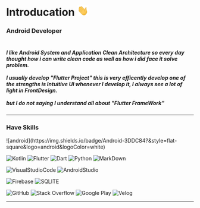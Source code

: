 <h1> Introducation <img src="https://raw.githubusercontent.com/ABSphreak/ABSphreak/master/gifs/Hi.gif" width="30px">

<h3>Android Developer<br><br/>
<h5>I like Android System and Application Clean Architecture so every day thought how i can write clean code as well as how i did face it solve problem.<br><br/>
I usually develop "Flutter Project" this is very efficently develop one of the strengths is Intuitive UI whenever I develop it, I always see a lot of light in FrontDesign.<br><br/>
but I do not saying I understand all about "Flutter FrameWork"
</h5>

--------------------------------------------------------------------------------------------------
<h3>Have Skills</h3>
![android](https://img.shields.io/badge/Android-3DDC84?&style=flat-square&logo=android&logoColor=white)

![Kotlin](https://img.shields.io/badge/Kotlin-0095D5?&style=flat-square&logo=kotlin&logoColor=white) ![Flutter](https://img.shields.io/badge/Flutter-0095D5?&style=flats-quare&logo=flutter&logoColor=white) ![Dart](https://img.shields.io/badge/dart-0095D5?&style=flats-quare&logo=dart&logoColor=white) ![Python](https://img.shields.io/badge/Python-14354C?style=flat-square&logo=python&logoColor=white) ![MarkDown](https://img.shields.io/badge/Markdown-000000?style=flat-square&logo=markdown&logoColor=white)

![VisualStudioCode](https://img.shields.io/badge/VisualStudioCode-3776AB?&style=flats-quare&logo=VisualStudioCode&logoColor=white) ![AndroidStudio](https://img.shields.io/badge/AndroidStudio-3DDC84?&style=flats-quare&logo=AndroidStudio&logoColor=white) 

 ![Firebase](https://img.shields.io/badge/Firebase-FE7A16?style=flat-square&logo=stack-overflow&logoColor=white)  ![SQLITE](https://img.shields.io/badge/SQLITE-000000?style=flat-square&logo=SQLITE&logoColor=white)

![GitHub](https://img.shields.io/badge/-GitHub-181717?style=flat-square&logo=github) ![Stack Overflow](https://img.shields.io/badge/Stack_Overflow-FE7A16?style=flat-square&logo=stack-overflow&logoColor=white) ![Google Play](https://img.shields.io/badge/Google_Play-414141?style=flat-square&logo=google-play&logoColor=white) ![Velog](https://img.shields.io/badge/Velog-008000?style=flat-square&logo=Velog&logoColor=white)

---------------------------------------------------------------------------------------------------

